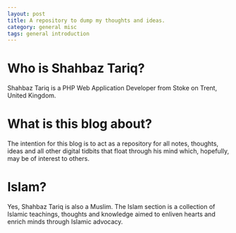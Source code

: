 ```yaml
---
layout: post
title: A repository to dump my thoughts and ideas.
category: general misc
tags: general introduction
---
```


# Who is Shahbaz Tariq? #
Shahbaz Tariq is a PHP Web Application Developer from Stoke on Trent, United Kingdom.

<!--more-->

# What is this blog about? #
The intention for this blog is to act as a repository for all notes, thoughts, ideas and all other digital tidbits that float through his mind which, hopefully, may be of interest to others.

# Islam? #
Yes, Shahbaz Tariq is also a Muslim. The Islam section is a collection of Islamic teachings, thoughts and knowledge aimed to enliven hearts and enrich minds through Islamic advocacy.
